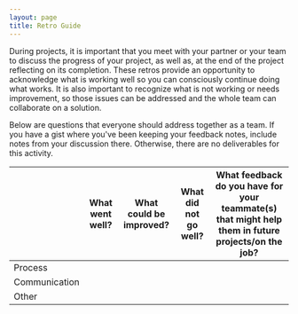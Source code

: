 ```yaml
---
layout: page
title: Retro Guide
---
```


During projects, it is important that you meet with your partner or your team to discuss the progress of your project, as well as, at the end of the project reflecting on its completion. These retros provide an opportunity to acknowledge what is working well so you can consciously continue doing what works. It is also important to recognize what is not working or needs improvement, so those issues can be addressed and the whole team can collaborate on a solution.

Below are questions that everyone should address together as a team. If you have a gist where you've been keeping your feedback notes, include notes from your discussion there. Otherwise, there are no deliverables for this activity. 

|   |What went well?|What could be improved?|What did not go well?|What feedback do you have for your teammate(s) that might help them in future projects/on the job?|
|---|---|---|---|---|
|Process |   |   |   |   |
|Communication |   |   |   |   |
|Other |   |   |   |   | 